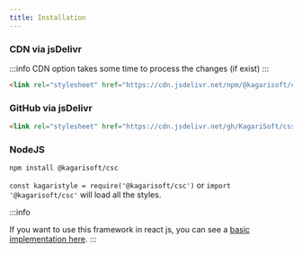 ```yaml
---
title: Installation
---
```


### CDN via jsDelivr
:::info
CDN option takes some time to process the changes (if exist)
:::

```html
<link rel="stylesheet" href="https://cdn.jsdelivr.net/npm/@kagarisoft/csc/dist/css/common.min.css">
```
### GitHub via jsDelivr

```html
<link rel="stylesheet" href="https://cdn.jsdelivr.net/gh/KagariSoft/css/dist/css/common.min.css">
```

### NodeJS

```bash npm2yarn
npm install @kagarisoft/csc
```

`const kagaristyle = require('@kagarisoft/csc')` or `import '@kagarisoft/csc'` will load all the styles.

:::info

If you want to use this framework in react js, you can see a [basic implementation here](How%20to%20use/reactjs).
:::
